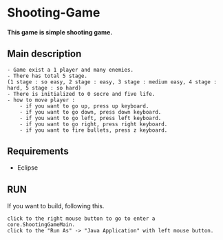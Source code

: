 # Shooting-Game
#### This game is simple shooting game.

## Main description
    
    - Game exist a 1 player and many enemies.
    - There has total 5 stage. 
    (1 stage : so easy, 2 stage : easy, 3 stage : medium easy, 4 stage : hard, 5 stage : so hard) 
    - There is initialized to 0 socre and five life.
    - how to move player : 
        - if you want to go up, press up keyboard.
        - if you want to go down, press down keyboard.
        - if you want to go left, press left keyboard.
        - if you want to go right, press right keyboard.
        - if you want to fire bullets, press z keyboard.
               
## Requirements

- Eclipse

## RUN

If you want to build, following this.

    click to the right mouse button to go to enter a core.ShootingGameMain.
    click to the "Run As" -> "Java Application" with left mouse button.
